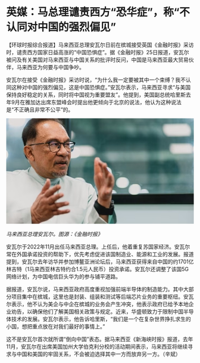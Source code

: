 # 英媒：马总理谴责西方“恐华症”，称“不认同对中国的强烈偏见”

【环球时报综合报道】马来西亚总理安瓦尔日前在槟城接受英国《金融时报》采访时，谴责西方国家日益高涨的“中国恐惧症”。据《金融时报》25日报道，安瓦尔被问及有关美国对马来西亚与中国关系的批评时反问，中国是马来西亚最大贸易伙伴，马来西亚为何要与中国争吵。

安瓦尔在接受《金融时报》采访时说，“为什么我一定要被其中一个束缚？我不认同这种对中国的强烈偏见，这是中国恐惧症。”安瓦尔表示，马来西亚寻求“与美国保持良好稳定的关系，同时将中国视为重要盟友”。他提到，美国副总统哈里斯去年9月在雅加达出席东盟峰会时提出他更倾向于北京的说法，他认为这种说法是“不正确且非常不公平”的。

![5634175a480df2c1c0a30741dabe0567.jpg](https://raw.githubusercontent.com/qqhsx/qqnews_image/main/2024/02/26/英媒：马总理谴责西方“恐华症”，称“不认同对中国的强烈偏见”/5634175a480df2c1c0a30741dabe0567.jpg)

_马来西亚总理安瓦尔。图源：《金融时报》_

安瓦尔于2022年11月出任马来西亚总理。上任后，他着重复苏国家经济。安瓦尔常在外国承诺投资的帮助下，优先考虑促进该国制造业、能源和工业的发展。报道提到，安瓦尔去年访华并参加博鳌亚洲论坛后，马来西亚获得来自中国的约1701亿林吉特（1马来西亚林吉特约合1.5元人民币）投资承诺。安瓦尔还调整了该国5G网络计划，为中国电信巨头华为的参与铺平道路。

据报道，安瓦尔说，马来西亚政府高度重视加强前端半导体的制造能力。其中大部分项目集中在槟城，这里也是封装、组装和测试等后端芯片业务的重要枢纽。安瓦尔表示，他不认为美企与中企在槟城的业务会产生冲突，他表示政府已给予本地企业劝告，以确保他们了解美国相关政策与规定。近来，华盛顿致力于限制中国半导体技术的发展。安瓦尔表示，他告诉哈里斯，“我们是一个在复杂世界挣扎求生的小国，想把重点放在对我们最好的事情上。”

这不是安瓦尔首次就所谓“倒向中国”表态。据马来西亚《新海峡时报》报道，去年11月，安瓦尔在出席美国加州大学伯克利分校的活动期间表示，马来西亚将继续寻求与中国和美国的牢固关系，不会被迫选择其中一方而放弃另一方。（辛斌）

